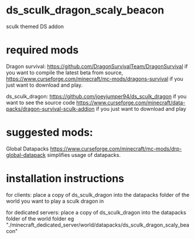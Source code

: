 # ds_sculk_dragon_scaly_beacon
 sculk themed DS addon

# required mods
 Dragon survival:
 https://github.com/DragonSurvivalTeam/DragonSurvival if you want to compile the latest beta from source,
 https://www.curseforge.com/minecraft/mc-mods/dragons-survival if you just want to download and play.

 ds_sculk_dragon:
 https://github.com/joeyjumper94/ds_sculk_dragon if you want to see the source code
 https://www.curseforge.com/minecraft/data-packs/dragon-survival-sculk-addion if you just want to download and play

# suggested mods:
 Global Datapacks
 https://www.curseforge.com/minecraft/mc-mods/drp-global-datapack simplifies usage of datapacks.

# installation instructions
 for clients:
 place a copy of ds_sculk_dragon into the datapacks folder of the world you want to play a sculk dragon in

 for dedicated servers:
 place a copy of ds_sculk_dragon into the datapacks folder of the world folder eg "./minecraft_dedicated_server/world/datapacks/ds_sculk_dragon_scaly_beacon"
